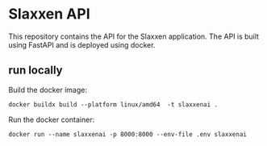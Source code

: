 # Slaxxen API

This repository contains the API for the Slaxxen application. The API is built using FastAPI and is deployed using docker.

## run locally
Build the docker image:

`docker buildx build --platform linux/amd64  -t slaxxenai .`

Run the docker container:

`docker run --name slaxxenai -p 8000:8000 --env-file .env slaxxenai`
